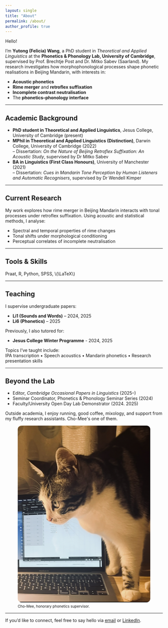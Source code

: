 ```yaml
---
layout: single
title: "About"
permalink: /about/
author_profile: true
---
```

Hello!

I’m **Yutong (Felicia) Wang**, a PhD student in *Theoretical and Applied Linguistics* at the **Phonetics & Phonology Lab, University of Cambridge**, supervised by Prof. Brechtje Post and Dr. Mitko Sabev (Saarland). My research investigates how morphophonological processes shape phonetic realisations in Beijing Mandarin, with interests in:

- **Acoustic phonetics**
- **Rime merger** and **retroflex suffixation**
- **Incomplete contrast neutralisation**
- The **phonetics–phonology interface**

---

## Academic Background

- **PhD student in Theoretical and Applied Linguistics**, Jesus College, University of Cambridge (present)  
- **MPhil in Theoretical and Applied Linguistics (Distinction)**, Darwin College, University of Cambridge (2022)  
  – Dissertation: *On the Nature of Beijing Retroflex Suffixation: An Acoustic Study*, supervised by Dr Mitko Sabev 
- **BA in Linguistics (First Class Honours)**, University of Manchester (2021)  
  – Dissertation: *Cues in Mandarin Tone Perception by Human Listeners and Automatic Recognisers*, supervised by Dr Wendell Kimper  


---

## Current Research

My work explores how rime merger in Beijing Mandarin interacts with tonal processes under retroflex suffixation. Using acoustic and statistical methods, I analyse:

- Spectral and temporal properties of rime changes
- Tonal shifts under morphological conditioning
- Perceptual correlates of incomplete neutralisation

---
## Tools & Skills
Praat, R, Python, SPSS, \\(\LaTeX\\)

---

## Teaching

I supervise undergraduate papers:

- **Li1 (Sounds and Words)** – 2024, 2025  
- **Li6 (Phonetics)** – 2025  

Previously, I also tutored for:

- **Jesus College Winter Programme** - 2024, 2025

Topics I’ve taught include:  
IPA transcription • Speech acoustics • Mandarin phonetics • Research presentation skills

---

## Beyond the Lab

- Editor, *Cambridge Occasional Papers in Linguistics* (2025–)  
- Seminar Coordinator, Phonetics & Phonology Seminar Series (2024)  
- Faculty/University Open Day Lab Demonstrator (2024. 2025)

Outside academia, I enjoy running, good coffee, mixology, and support from my fluffy research assistants. Cho-Mee's one of them.

<figure>
  <img src="/assets/images/cho-mee.jpg" alt="Cho-Mee the cat" style="max-width: 100%; border-radius: 12px;">
  <figcaption><small>Cho-Mee, honorary phonetics supervisor.</small></figcaption>
</figure>

---


If you’d like to connect, feel free to say hello via [email](mailto:yw590@cam.ac.uk) or [LinkedIn](https://uk.linkedin.com/in/yutong-wang-8046b1233).
